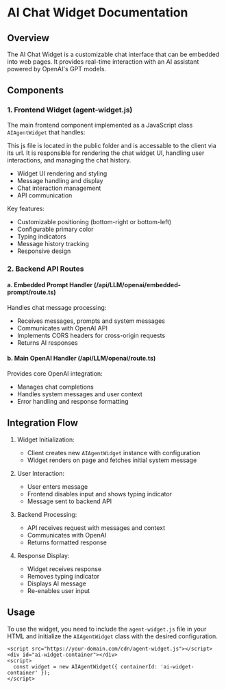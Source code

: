 # AI Chat Widget Documentation

## Overview
The AI Chat Widget is a customizable chat interface that can be embedded into web pages. It provides real-time interaction with an AI assistant powered by OpenAI's GPT models.

## Components

### 1. Frontend Widget (agent-widget.js)
The main frontend component implemented as a JavaScript class `AIAgentWidget` that handles:

This js file is located in the public folder and is accessable to the client via its url. It is responsible for rendering the chat widget UI, handling user interactions, and managing the chat history.

- Widget UI rendering and styling
- Message handling and display
- Chat interaction management
- API communication

Key features:
- Customizable positioning (bottom-right or bottom-left)
- Configurable primary color
- Typing indicators
- Message history tracking
- Responsive design

### 2. Backend API Routes

#### a. Embedded Prompt Handler (/api/LLM/openai/embedded-prompt/route.ts)
Handles chat message processing:
- Receives messages, prompts and system messages
- Communicates with OpenAI API
- Implements CORS headers for cross-origin requests
- Returns AI responses

#### b. Main OpenAI Handler (/api/LLM/openai/route.ts) 
Provides core OpenAI integration:
- Manages chat completions
- Handles system messages and user context
- Error handling and response formatting

## Integration Flow

1. Widget Initialization:
   - Client creates new `AIAgentWidget` instance with configuration
   - Widget renders on page and fetches initial system message
   
2. User Interaction:
   - User enters message
   - Frontend disables input and shows typing indicator
   - Message sent to backend API

3. Backend Processing:
   - API receives request with messages and context
   - Communicates with OpenAI
   - Returns formatted response

4. Response Display:
   - Widget receives response
   - Removes typing indicator
   - Displays AI message
   - Re-enables user input

## Usage
To use the widget, you need to include the `agent-widget.js` file in your HTML and initialize the `AIAgentWidget` class with the desired configuration.
```
<script src="https://your-domain.com/cdn/agent-widget.js"></script>
<div id="ai-widget-container"></div>
<script>
  const widget = new AIAgentWidget({ containerId: 'ai-widget-container' });
</script>
```
